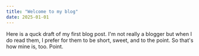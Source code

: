 ```yaml
---
title: "Welcome to my blog"
date: 2025-01-01
---
```


Here is a quck draft of my first blog post. I'm not really a blogger but when I do read them, I prefer for them to be short, sweet, and to the point. So that's how mine is, too. Point.

